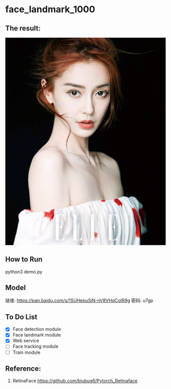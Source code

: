 # face_landmark_1000

## The result:

![result](./data/result.jpg)

## How to Run

python3 demo.py

## Model

链接: https://pan.baidu.com/s/1SUHepuSiN-nV8VHqColR9g  密码: u7gp

## To Do List

- [x] Face detection module
- [x] Face landmark module
- [x] Web service
- [ ] Face tracking module
- [ ] Train module

## Reference:

1. RetinaFace https://github.com/biubug6/Pytorch_Retinaface



